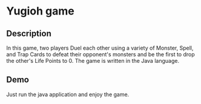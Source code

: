 # Yugioh game

## Description
In this game, two players Duel each other using a variety of Monster, Spell, and Trap Cards to defeat their opponent's monsters and be the first to drop the other's Life Points to 0.
The game is written in the Java language.

## Demo
Just run the java application and enjoy the game.
